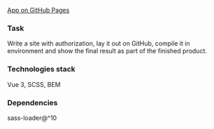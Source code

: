 [App on GitHub Pages](https://victor-arutiunov.github.io/authorization_page/)

### Task
Write a site with authorization, lay it out on GitHub, compile it in environment and show the final result as part of the finished product.

### Technologies stack
Vue 3, SCSS, BEM

### Dependencies
sass-loader@^10
